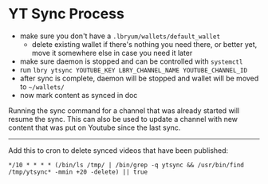 # YT Sync Process

- make sure you don't have a `.lbryum/wallets/default_wallet` 
  - delete existing wallet if there's nothing you need there, or better yet, move it somewhere else in case you need it later
- make sure daemon is stopped and can be controlled with `systemctl`
- run `lbry ytsync YOUTUBE_KEY LBRY_CHANNEL_NAME YOUTUBE_CHANNEL_ID`
- after sync is complete, daemon will be stopped and wallet will be moved to `~/wallets/`
- now mark content as synced in doc

Running the sync command for a channel that was already started will resume the sync. This can also be used to update a channel with new
content that was put on Youtube since the last sync.

---

Add this to cron to delete synced videos that have been published:

`*/10 * * * * (/bin/ls /tmp/ | /bin/grep -q ytsync && /usr/bin/find /tmp/ytsync* -mmin +20 -delete) || true`
